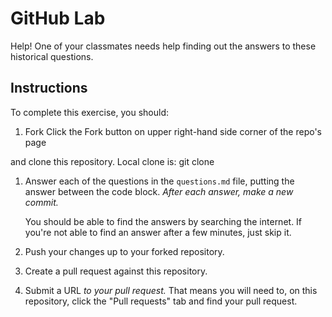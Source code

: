 # GitHub Lab

Help! One of your classmates needs help finding out the answers to these historical questions.

## Instructions

To complete this exercise, you should:

1. Fork 
Click the Fork button on upper right-hand side corner of the repo's page

and clone this repository.
Local clone is: git clone <URL>


1. Answer each of the questions in the `questions.md` file, putting the answer between the code block. _After each answer, make a new commit._

   You should be able to find the answers by searching the internet. If you're not able to find an answer after a few minutes, just skip it.

1. Push your changes up to your forked repository.

1. Create a pull request against this repository.

1. Submit a URL _to your pull request._ That means you will need to, on this repository, click the "Pull requests" tab and find your pull request.
